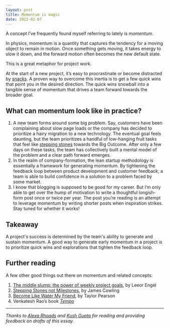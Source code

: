 ```yaml
---
layout: post
title: Momentum is magic
date: 2022-02-07
---
```


A concept I’ve frequently found myself referring to lately is *momentum*.

In physics, momentum is a quantity that captures the tendency for a moving object to remain in motion. Once something gets moving, it takes energy to slow it down, and the forward motion often  becomes the new default state.

This is a great metaphor for project work.

At the start of a new project, it’s easy to procrastinate or become distracted by [snacks](https://www.intercom.com/blog/first-rule-prioritization-no-snacking/). A proven way to overcome this inertia is to get a few quick wins that point you in the desired direction. The quick wins snowball into a tangible sense of momentum that drives a team forward towards the broader goal.

## What can momentum look like in practice?

1. A new team forms around some big problem. Say, customers have been complaining about slow page loads or the company has decided to prioritize a hairy migration to a new technology. The eventual goal feels daunting, but the team prioritizes a handful of low-hanging fruit tasks that feel like [stepping stones](https://medium.com/@jamesacowling/stepping-stones-not-milestones-e6be0073563f) towards the Big Outcome. After only a few days on these tasks, the team has collectively built a mental model of the problem and a clear path forward emerges.
2. In the realm of company-formation, the lean startup methodology is essentially a framework for generating momentum. By tightening the feedback loop between product development and customer feedback, a team is able to build confidence in a solution to a problem faced by some market.
3. I know that blogging is supposed to be good for my career. But I’m only able to get over the hump of motivation to write a thoughtful longish-form post once or twice per year. The post you’re reading is an attempt to leverage momentum by writing shorter posts when inspiration strikes. Stay tuned for whether it works!

## Takeaway

A project's success is determined by the team's ability to generate and sustain momentum. A good way to generate early momentum in a project is to prioritize quick wins and explorations that tighten the feedback loop.

## Further reading

A few other good things out there on momentum and related concepts:

1. [The middle slump: the power of weekly project goals](https://leeorengel.medium.com/the-middle-slump-the-power-of-weekly-project-goals-3c23ad95c440), by Leeor Engel
2. [Stepping Stones not Milestones](https://medium.com/@jamesacowling/stepping-stones-not-milestones-e6be0073563f), by James Cowling
3. [Become Like Water My Friend](https://taylorpearson.me/interestingtimes/become-like-water-my-friend/), by Taylor Pearson
4. Venkatesh Rao’s book [_Tempo_](https://www.ribbonfarm.com/tempo/)

---

*Thanks to [Alexa Rhoads](https://www.lexrhoads.art) and [Kush
Gupta](https://www.linkedin.com/in/kush-gupta/) for reading and
providing feedback on drafts of this essay.*
